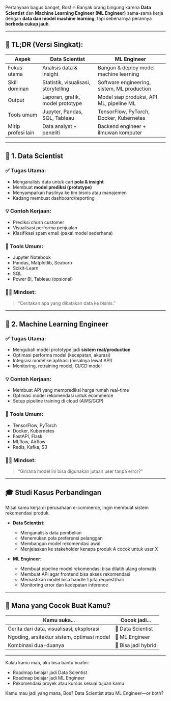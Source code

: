 Pertanyaan bagus banget, Bos! 🔥
Banyak orang bingung karena **Data Scientist** dan **Machine Learning Engineer (ML Engineer)** sama-sama kerja dengan **data dan model machine learning**, tapi sebenarnya perannya **berbeda cukup jauh**.

---

## 🧠 **TL;DR (Versi Singkat):**

| Aspek              | **Data Scientist**                   | **ML Engineer**                             |
| ------------------ | ------------------------------------ | ------------------------------------------- |
| Fokus utama        | Analisis data & insight              | Bangun & deploy model machine learning      |
| Skill dominan      | Statistik, visualisasi, storytelling | Software engineering, sistem, ML production |
| Output             | Laporan, grafik, model prototype     | Model siap produksi, API ML, pipeline ML    |
| Tools umum         | Jupyter, Pandas, SQL, Tableau        | TensorFlow, PyTorch, Docker, Kubernetes     |
| Mirip profesi lain | Data analyst + peneliti              | Backend engineer + ilmuwan komputer         |

---

## 🧪 1. **Data Scientist**

### ✅ Tugas Utama:

* Menganalisis data untuk cari **pola & insight**
* Membuat **model prediksi (prototype)**
* Menyampaikan hasilnya ke tim bisnis atau manajemen
* Kadang membuat dashboard/reporting

### 💡 Contoh Kerjaan:

* Prediksi churn customer
* Visualisasi performa penjualan
* Klasifikasi spam email (pakai model sederhana)

### 🧰 Tools Umum:

* Jupyter Notebook
* Pandas, Matplotlib, Seaborn
* Scikit-Learn
* SQL
* Power BI, Tableau (opsional)

### 👨‍🏫 Mindset:

> “Ceritakan apa yang dikatakan data ke bisnis.”

---

## 🤖 2. **Machine Learning Engineer**

### ✅ Tugas Utama:

* Mengubah model prototype jadi **sistem real/production**
* Optimasi performa model (kecepatan, akurasi)
* Integrasi model ke aplikasi (misalnya lewat API)
* Monitoring, retraining model, CI/CD model

### 💡 Contoh Kerjaan:

* Membuat API yang memprediksi harga rumah real-time
* Optimasi model rekomendasi untuk ecommerce
* Setup pipeline training di cloud (AWS/GCP)

### 🧰 Tools Umum:

* TensorFlow, PyTorch
* Docker, Kubernetes
* FastAPI, Flask
* MLflow, Airflow
* Redis, Kafka, S3

### 👨‍💻 Mindset:

> “Gimana model ini bisa digunakan jutaan user tanpa error?”

---

## 🎓 Studi Kasus Perbandingan

Misal kamu kerja di perusahaan e-commerce, ingin membuat sistem rekomendasi produk.

* **Data Scientist**:

  * Menganalisis data pembelian
  * Menemukan pola preferensi pelanggan
  * Membangun model rekomendasi awal
  * Menjelaskan ke stakeholder kenapa produk A cocok untuk user X

* **ML Engineer**:

  * Membuat pipeline model rekomendasi bisa dilatih ulang otomatis
  * Membuat API agar frontend bisa akses rekomendasi
  * Memastikan model bisa handle 1 juta request/hari
  * Monitoring error dan kecepatan inference

---

## 🧭 Mana yang Cocok Buat Kamu?

| Kamu suka...                               | Cocok jadi...       |
| ------------------------------------------ | ------------------- |
| Cerita dari data, visualisasi, eksplorasi  | 🎯 Data Scientist   |
| Ngoding, arsitektur sistem, optimasi model | 🔧 ML Engineer      |
| Kombinasi dua-duanya                       | 🚀 Bisa jadi hybrid |

---

Kalau kamu mau, aku bisa bantu buatin:

* Roadmap belajar jadi Data Scientist
* Roadmap belajar jadi ML Engineer
* Rekomendasi proyek atau kursus sesuai tujuan kamu

Kamu mau jadi yang mana, Bos? Data Scientist atau ML Engineer—or both?
